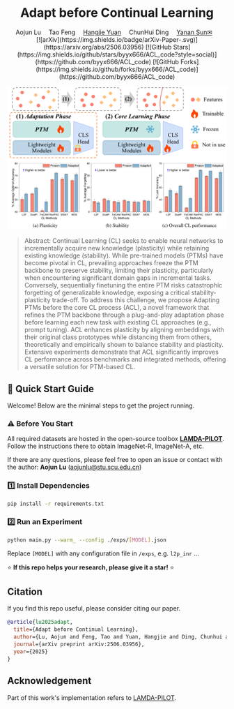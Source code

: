 <div align="center">
<h1> Adapt before Continual Learning
</h1>
<div>
    <a>Aojun Lu</a>&emsp;
    <a target='_blank'>Tao Feng</a>&emsp;
    <a href='https://jacobyuan7.github.io/' target='_blank'>Hangjie Yuan</a>&emsp;
    <a>ChunHui Ding</a>&emsp;
    <a href='https://yn-sun.github.io/' target='_blank'>Yanan Sun&#9993</a>&emsp;
</div>
[![arXiv](https://img.shields.io/badge/arXiv-Paper-<COLOR>.svg)](https://arxiv.org/abs/2506.03956)
[![GitHub Stars](https://img.shields.io/github/stars/byyx666/ACL_code?style=social)](https://github.com/byyx666/ACL_code)
[![GitHub Forks](https://img.shields.io/github/forks/byyx666/ACL_code)](https://github.com/byyx666/ACL_code)

</div>


![colored_mesh (1)](teaser.png)

> Abstract:
> Continual Learning (CL) seeks to enable neural networks to incrementally acquire new knowledge (plasticity) while retaining existing knowledge (stability). While pre-trained models (PTMs) have become pivotal in CL, prevailing approaches freeze the PTM backbone to preserve stability, limiting their plasticity, particularly when encountering significant domain gaps in incremental tasks. Conversely, sequentially finetuning the entire PTM risks catastrophic forgetting of generalizable knowledge, exposing a critical stability-plasticity trade-off. To address this challenge, we propose Adapting PTMs before the core CL process (ACL), a novel framework that refines the PTM backbone through a plug-and-play adaptation phase before learning each new task with existing CL approaches (e.g., prompt tuning). ACL enhances plasticity by aligning embeddings with their original class prototypes while distancing them from others, theoretically and empirically shown to balance stability and plasticity. Extensive experiments demonstrate that ACL significantly improves CL performance across benchmarks and integrated methods, offering a versatile solution for PTM-based CL.



## 🚀 Quick Start Guide

Welcome! Below are the minimal steps to get the project running.

### ⚠️ Before You Start  
All required datasets are hosted in the open-source toolbox  **[LAMDA-PILOT](https://github.com/LAMDA-CL/LAMDA-PILOT)**.  Follow the instructions there to obtain  ImageNet-R, ImageNet-A, etc.

If there are any questions, please feel free to open an issue or contact with the author: **Aojun Lu** ([aojunlu@stu.scu.edu.cn](mailto:aojunlu@stu.scu.edu.cn))

### 1️⃣ Install Dependencies  

```bash
pip install -r requirements.txt
```


### 2️⃣ Run an Experiment  

```bash
python main.py --warm_ --config ./exps/[MODEL].json
```

Replace `[MODEL]` with any configuration file in `/exps`, e.g.  `l2p_inr` …

⭐ **If this repo helps your research, please give it a star!** ⭐



## Citation

If you find this repo useful, please consider citing our paper.
```bibtex
@article{lu2025adapt,
  title={Adapt before Continual Learning},
  author={Lu, Aojun and Feng, Tao and Yuan, Hangjie and Ding, Chunhui and Sun, Yanan},
  journal={arXiv preprint arXiv:2506.03956},
  year={2025}
}
```



## Acknowledgement

Part of this work's implementation refers to [LAMDA-PILOT](https://github.com/LAMDA-CL/LAMDA-PILOT).
